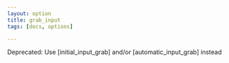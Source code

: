 ```yaml
---
layout: option
title: grab_input
tags: [docs, options]

---
```


Deprecated: Use [initial_input_grab] and/or [automatic_input_grab] instead

